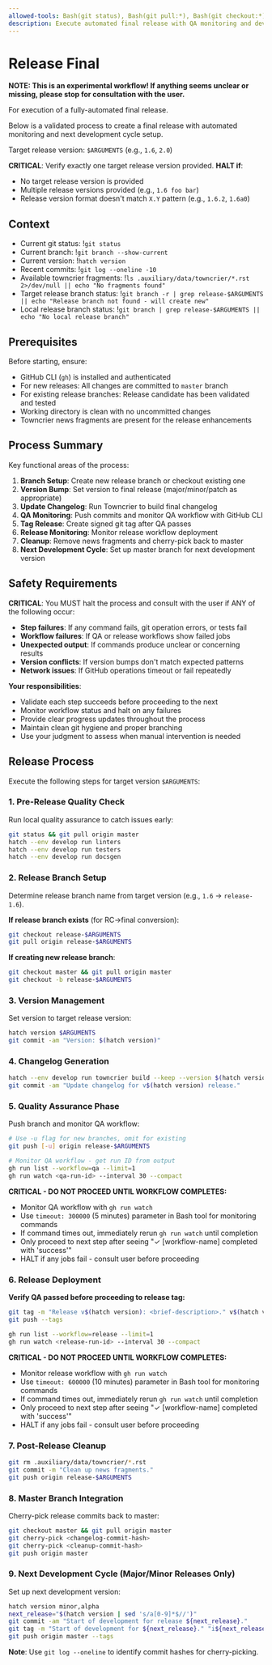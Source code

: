 ```yaml
---
allowed-tools: Bash(git status), Bash(git pull:*), Bash(git checkout:*), Bash(git add:*), Bash(git commit:*), Bash(git tag:*), Bash(git rm:*), Bash(git cherry-pick:*), Bash(git log:*), Bash(git branch:*), Bash(gh run list:*), Bash(gh run watch:*), Bash(hatch version:*), Bash(hatch --env develop run:*), Bash(echo:*), Bash(ls:*), Bash(grep:*), LS, Read
description: Execute automated final release with QA monitoring and development cycle setup
---
```


# Release Final

**NOTE: This is an experimental workflow! If anything seems unclear or missing,
please stop for consultation with the user.**

For execution of a fully-automated final release.

Below is a validated process to create a final release with automated
monitoring and next development cycle setup.

Target release version: `$ARGUMENTS` (e.g., `1.6`, `2.0`)

**CRITICAL**: Verify exactly one target release version provided.
**HALT if**:
- No target release version is provided
- Multiple release versions provided (e.g., `1.6 foo bar`)
- Release version format doesn't match `X.Y` pattern (e.g., `1.6.2`, `1.6a0`)

## Context

- Current git status: !`git status`
- Current branch: !`git branch --show-current`
- Current version: !`hatch version`
- Recent commits: !`git log --oneline -10`
- Available towncrier fragments: !`ls .auxiliary/data/towncrier/*.rst 2>/dev/null || echo "No fragments found"`
- Target release branch status: !`git branch -r | grep release-$ARGUMENTS || echo "Release branch not found - will create new"`
- Local release branch status: !`git branch | grep release-$ARGUMENTS || echo "No local release branch"`

## Prerequisites

Before starting, ensure:
- GitHub CLI (`gh`) is installed and authenticated
- For new releases: All changes are committed to `master` branch
- For existing release branches: Release candidate has been validated and tested
- Working directory is clean with no uncommitted changes
- Towncrier news fragments are present for the release enhancements

## Process Summary

Key functional areas of the process:

1. **Branch Setup**: Create new release branch or checkout existing one
2. **Version Bump**: Set version to final release (major/minor/patch as appropriate)
3. **Update Changelog**: Run Towncrier to build final changelog
4. **QA Monitoring**: Push commits and monitor QA workflow with GitHub CLI
5. **Tag Release**: Create signed git tag after QA passes
6. **Release Monitoring**: Monitor release workflow deployment
7. **Cleanup**: Remove news fragments and cherry-pick back to master
8. **Next Development Cycle**: Set up master branch for next development version

## Safety Requirements

**CRITICAL**: You MUST halt the process and consult with the user if ANY of the
following occur:

- **Step failures**: If any command fails, git operation errors, or tests fail
- **Workflow failures**: If QA or release workflows show failed jobs
- **Unexpected output**: If commands produce unclear or concerning results
- **Version conflicts**: If version bumps don't match expected patterns
- **Network issues**: If GitHub operations timeout or fail repeatedly

**Your responsibilities**:
- Validate each step succeeds before proceeding to the next
- Monitor workflow status and halt on any failures
- Provide clear progress updates throughout the process
- Maintain clean git hygiene and proper branching
- Use your judgment to assess when manual intervention is needed

## Release Process

Execute the following steps for target version `$ARGUMENTS`:

### 1. Pre-Release Quality Check
Run local quality assurance to catch issues early:
```bash
git status && git pull origin master
hatch --env develop run linters
hatch --env develop run testers
hatch --env develop run docsgen
```

### 2. Release Branch Setup
Determine release branch name from target version (e.g., `1.6` → `release-1.6`).

**If release branch exists** (for RC→final conversion):
```bash
git checkout release-$ARGUMENTS
git pull origin release-$ARGUMENTS
```

**If creating new release branch**:
```bash
git checkout master && git pull origin master
git checkout -b release-$ARGUMENTS
```

### 3. Version Management
Set version to target release version:
```bash
hatch version $ARGUMENTS
git commit -am "Version: $(hatch version)"
```

### 4. Changelog Generation
```bash
hatch --env develop run towncrier build --keep --version $(hatch version)
git commit -am "Update changelog for v$(hatch version) release."
```

### 5. Quality Assurance Phase
Push branch and monitor QA workflow:
```bash
# Use -u flag for new branches, omit for existing
git push [-u] origin release-$ARGUMENTS

# Monitor QA workflow - get run ID from output
gh run list --workflow=qa --limit=1
gh run watch <qa-run-id> --interval 30 --compact
```
**CRITICAL - DO NOT PROCEED UNTIL WORKFLOW COMPLETES:**
- Monitor QA workflow with `gh run watch`
- Use `timeout: 300000` (5 minutes) parameter in Bash tool for monitoring commands
- If command times out, immediately rerun `gh run watch` until completion
- Only proceed to next step after seeing "✓ [workflow-name] completed with 'success'"
- HALT if any jobs fail - consult user before proceeding

### 6. Release Deployment
**Verify QA passed before proceeding to release tag:**
```bash
git tag -m "Release v$(hatch version): <brief-description>." v$(hatch version)
git push --tags

gh run list --workflow=release --limit=1
gh run watch <release-run-id> --interval 30 --compact
```
**CRITICAL - DO NOT PROCEED UNTIL WORKFLOW COMPLETES:**
- Monitor release workflow with `gh run watch`
- Use `timeout: 600000` (10 minutes) parameter in Bash tool for monitoring commands
- If command times out, immediately rerun `gh run watch` until completion
- Only proceed to next step after seeing "✓ [workflow-name] completed with 'success'"
- HALT if any jobs fail - consult user before proceeding

### 7. Post-Release Cleanup
```bash
git rm .auxiliary/data/towncrier/*.rst
git commit -m "Clean up news fragments."
git push origin release-$ARGUMENTS
```

### 8. Master Branch Integration
Cherry-pick release commits back to master:
```bash
git checkout master && git pull origin master
git cherry-pick <changelog-commit-hash>
git cherry-pick <cleanup-commit-hash>
git push origin master
```

### 9. Next Development Cycle (Major/Minor Releases Only)
Set up next development version:
```bash
hatch version minor,alpha
next_release="$(hatch version | sed 's/a[0-9]*$//')"
git commit -am "Start of development for release ${next_release}."
git tag -m "Start of development for ${next_release}." "i${next_release}"
git push origin master --tags
```

**Note**: Use `git log --oneline` to identify commit hashes for cherry-picking.
